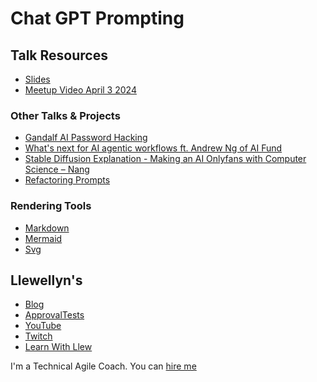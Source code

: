 # Chat GPT Prompting

## Talk Resources

* [Slides](https://github.com/isidore/Talks/raw/master/Slides/ChatGPT_Prompting.pptx)
* [Meetup Video April 3 2024](https://www.youtube.com/live/O18bqBlD1Rw?si=0t_uGtfDdckZIiKE&t=925)

### Other Talks & Projects

* [Gandalf AI Password Hacking](https://gandalf.lakera.ai/)
* [What's next for AI agentic workflows ft. Andrew Ng of AI Fund
](https://youtu.be/sal78ACtGTc?si=Fnfogzue8nyLu4br&t=189)
* [Stable Diffusion Explanation - Making an AI Onlyfans with Computer Science – Nang
](https://youtu.be/nc9kq9ZkNV8?si=K_9JqwJ46j1B1Q6J&t=314)
* [Refactoring Prompts](https://github.com/isidore/Refactoring.ChatGPT.Prompts)

### Rendering Tools

* [Markdown](https://markdownlivepreview.com/)
* [Mermaid](https://mermaid.live/)
* [Svg](https://www.svgviewer.dev/)


## Llewellyn's<!-- include: llewellyn.md -->

* [Blog](https://llewellynfalco.blogspot.com/)
* [ApprovalTests](https://github.com/approvals/)
* [YouTube](https://www.youtube.com/user/isidoreus/videos)
* [Twitch](https://www.twitch.tv/llewellynfalco)
* [Learn With Llew](https://github.com/LearnWithLlew)

I'm a Technical Agile Coach. You can [hire me](http://llewellynfalco.blogspot.com/p/hire-me.html)
<!-- endInclude -->
